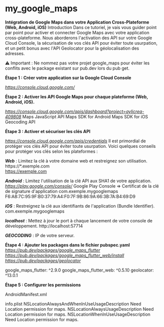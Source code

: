 # my_google_maps

**Intégration de Google Maps dans votre Application Cross-Plateforme (Web, Android, iOS)**
Introduction
Dans ce tutoriel, je vais vous guider point par point pour activer et connecter Google Maps avec votre application cross-plateforme. Nous aborderons l'activation des API sur votre Google Cloud Console, la sécurisation de vos clés API pour éviter toute usurpation, et un petit bonus avec l'API Geolocator pour la géolocalisation des adresses.

⚠️ Important : Ne nommez pas votre projet google_maps pour éviter les conflits avec le package existant sur pub.dev lors du pub get.

**Étape 1 : Créer votre application sur la Google Cloud Console**

*https://console.cloud.google.com/*

**Étape 2 : Activer les API Google Maps pour chaque plateforme (Web, Android, iOS).**

*https://console.cloud.google.com/apis/dashboard?project=aylicrea-409808*
Maps JavaScript API
Maps SDK for Android
Maps SDK for iOS
Geocoding API

**Étape 3 : Activer et sécuriser les clés API**

*https://console.cloud.google.com/apis/credentials*
Il est primordial de protéger vos clés API pour éviter toute usurpation. Voici quelques conseils pour protéger vos clés selon les plateformes :

***Web*** : Limitez la clé à votre domaine web et restreignez son utilisation.
https://*.exemple.com	
https://exemple.com	

***Android*** : Limitez l'utilisation de la clé API aux SHA1 de votre application.
*https://play.google.com/console/*
Google Play Console => Certificat de la clé de signature d'application
com.exemple.mygooglemaps
F6:A8:7C:95:9F:B0:37:79:A4:F0:7F:9B:86:9A:66:3B:7A:B4:69:D9	

***iOS*** : Restreignez la clé aux identifiants de l'application (Bundle Identifier).
com.exemple.mygooglemaps

***localhost*** : Mettez à jour le port à chaque lancement de votre console de développement.
http://localhost:57714

***GEOCODING*** : IP de votre serveur.


**Étape 4 : Ajouter les packages dans le fichier pubspec.yaml**
*https://pub.dev/packages/google_maps_flutter*
*https://pub.dev/packages/google_maps_flutter_web/install*
*https://pub.dev/packages/geolocator*

  google_maps_flutter: ^2.9.0
  google_maps_flutter_web: ^0.5.10
  geolocator: ^13.0.1

**Étape 5 : Configurer les permissions**

AndroidManifest.xml
    <uses-permission android:name="android.permission.INTERNET"/>
    <uses-permission android:name="android.permission.ACCESS_FINE_LOCATION"/>

info.plist
        <key>NSLocationAlwaysAndWhenInUseUsageDescription</key>
        <string>Need Location permission for maps.</string>
        <key>NSLocationAlwaysUsageDescription</key>
        <string>Need Location permission for maps.</string>
        <key>NSLocationWhenInUseUsageDescription</key>
        <string>Need Location permission for maps.</string>









